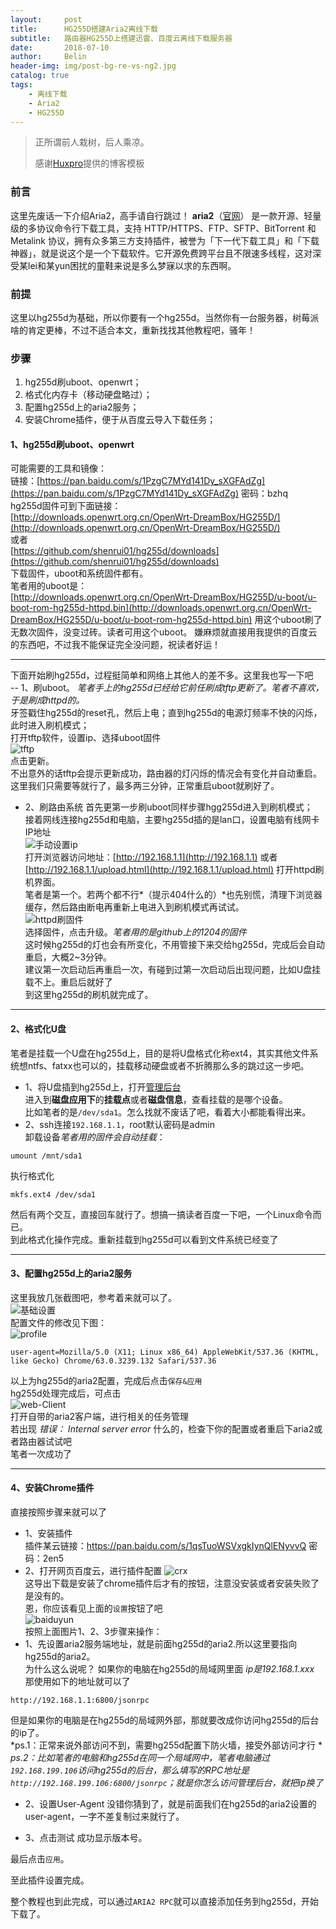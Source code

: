 ```yaml
---
layout:     post
title:      HG255D搭建Aria2离线下载
subtitle:   路由器HG255D上搭建迅雷、百度云离线下载服务器
date:       2018-07-10
author:     Belin
header-img: img/post-bg-re-vs-ng2.jpg
catalog: true
tags:
    - 离线下载
    - Aria2
    - HG255D
---
```


> 正所谓前人栽树，后人乘凉。
>
> 感谢[Huxpro](https://github.com/huxpro)提供的博客模板

### 前言
这里先废话一下介绍Aria2，高手请自行跳过！
**aria2**（[官网](https://aria2.github.io/)） 是一款开源、轻量级的多协议命令行下载工具，支持 HTTP/HTTPS、FTP、SFTP、BitTorrent 和 Metalink 协议，拥有众多第三方支持插件，被誉为「下一代下载工具」和「下载神器」，就是说这个是一个下载软件。它开源免费跨平台且不限速多线程，这对深受某lei和某yun困扰的童鞋来说是多么梦寐以求的东西啊。

### 前提
这里以hg255d为基础，所以你要有一个hg255d。当然你有一台服务器，树莓派啥的肯定更棒，不过不适合本文，重新找找其他教程吧，骚年！
### 步骤
1. hg255d刷uboot、openwrt；
2. 格式化内存卡（移动硬盘略过）；
3. 配置hg255d上的aria2服务；
4. 安装Chrome插件，便于从百度云导入下载任务；

#### 1、hg255d刷uboot、openwrt
可能需要的工具和镜像：  
链接：[https://pan.baidu.com/s/1PzgC7MYd141Dy_sXGFAdZg](https://pan.baidu.com/s/1PzgC7MYd141Dy_sXGFAdZg) 密码：bzhq  
hg255d固件可到下面链接：  
[http://downloads.openwrt.org.cn/OpenWrt-DreamBox/HG255D/](http://downloads.openwrt.org.cn/OpenWrt-DreamBox/HG255D/)  
或者  
[https://github.com/shenrui01/hg255d/downloads](https://github.com/shenrui01/hg255d/downloads)  
下载固件，uboot和系统固件都有。  
笔者用的uboot是：  
[http://downloads.openwrt.org.cn/OpenWrt-DreamBox/HG255D/u-boot/u-boot-rom-hg255d-httpd.bin](http://downloads.openwrt.org.cn/OpenWrt-DreamBox/HG255D/u-boot/u-boot-rom-hg255d-httpd.bin) 
用这个uboot刷了无数次固件，没变过砖。读者可用这个uboot。
嫌麻烦就直接用我提供的百度云的东西吧，不过我不能保证完全没问题，祝读者好运！

---
下面开始刷hg255d，过程挺简单和网络上其他人的差不多。这里我也写一下吧  
-- 1、刷uboot。
*笔者手上的hg255d已经给它前任刷成tftp更新了。笔者不喜欢，于是刷成httpd的。*  
牙签戳住hg255d的reset孔，然后上电；直到hg255d的电源灯频率不快的闪烁，此时进入刷机模式；  
打开tftp软件，设置ip、选择uboot固件  
![tftp](/md_image/tftp.jpg "tftp")  
点击更新。  
不出意外的话tftp会提示更新成功，路由器的灯闪烁的情况会有变化并自动重启。  
这里我们只需要等就行了，最多两三分钟，正常重启uboot就刷好了。  
- 2、刷路由系统
首先更第一步刷uboot同样步骤hgg255d进入到刷机模式；  
接着网线连接hg255d和电脑，主要hg255d插的是lan口，设置电脑有线网卡IP地址  
![手动设置ip](/md_image/设置ip地址.jpg)  
打开浏览器访问地址：[http://192.168.1.1](http://192.168.1.1) 或者 [http://192.168.1.1/upload.html](http://192.168.1.1/upload.html) 打开httpd刷机界面。  
笔者是第一个。若两个都不行*（提示404什么的）*也先别慌，清理下浏览器缓存，然后路由断电再重新上电进入到刷机模式再试试。  
![httpd刷固件](/md_image/recovery.jpg "httpd刷固件")  
选择固件，点击升级。*笔者用的是github上的1204的固件*  
这时候hg255d的灯也会有所变化，不用管接下来交给hg255d，完成后会自动重启，大概2~3分钟。  
建议第一次启动后再重启一次，有碰到过第一次启动后出现问题，比如U盘挂载不上。重启后就好了  
到这里hg255d的刷机就完成了。  

---
#### 2、格式化U盘
笔者是挂载一个U盘在hg255d上，目的是将U盘格式化称ext4，其实其他文件系统想ntfs、fatxx也可以的，挂载移动硬盘或者不折腾那么多的跳过这一步吧。  
- 1、将U盘插到hg255d上，打开[管理后台](http://192.168.1.1)  
进入到**磁盘应用下**的**挂载点**或者**磁盘信息**，查看挂载的是哪个设备。  
比如笔者的是`/dev/sda1`。怎么找就不废话了吧，看着大小都能看得出来。  
- 2、ssh连接`192.168.1.1`，root默认密码是admin  
卸载设备*笔者用的固件会自动挂载*：
```
umount /mnt/sda1
```
执行格式化
```
mkfs.ext4 /dev/sda1
```
然后有两个交互，直接回车就行了。想搞一搞读者百度一下吧，一个Linux命令而已。  
到此格式化操作完成。重新挂载到hg255d可以看到文件系统已经变了  

------------

#### 3、配置hg255d上的aria2服务
这里我放几张截图吧，参考着来就可以了。  
![基础设置](/md_image/aria2-base.jpg "基础设置")  
配置文件的修改见下图：  
![profile](/md_image/aria2-profile.jpg "profile")  
```
user-agent=Mozilla/5.0 (X11; Linux x86_64) AppleWebKit/537.36 (KHTML, like Gecko) Chrome/63.0.3239.132 Safari/537.36
```
以上为hg255d的aria2配置，完成后点击`保存&应用`  
hg255d处理完成后，可点击  
![web-Client](/md_image/aria2-web.jpg "web-Client")  
打开自带的aria2客户端，进行相关的任务管理  
若出现 *错误： Internal server error* 什么的，检查下你的配置或者重启下aria2或者路由器试试吧  
笔者一次成功了  

------------
#### 4、安装Chrome插件
直接按照步骤来就可以了  
- 1、安装插件  
插件某云链接：https://pan.baidu.com/s/1qsTuoWSVxgkIynQlENyvvQ 密码：2en5  
- 2、打开网页百度云，进行插件配置
![crx](/md_image/aria2-crx.jpg "crx")  
这导出下载是安装了chrome插件后才有的按钮，注意没安装或者安装失败了是没有的。  
恩，你应该看见上面的`设置`按钮了吧  
![baiduyun](/md_image/aria2-yun.jpg "baiduyun")  
按照上面图片1、2、3步骤来操作：  
- 1、先设置aria2服务端地址，就是前面hg255d的aria2.所以这里要指向hg255d的aria2。  
为什么这么说呢？
如果你的电脑在hg255d的局域网里面 *ip是192.168.1.xxx* 那使用如下的地址就可以了  
```
http://192.168.1.1:6800/jsonrpc
```
但是如果你的电脑是在hg255d的局域网外部，那就要改成你访问hg255d的后台的ip了。  
*ps.1：正常来说外部访问不到，需要hg255d配置下防火墙，接受外部访问才行 *  
*ps.2：比如笔者的电脑和hg255d在同一个局域网中，笔者电脑通过`192.168.199.106`访问hg255d的后台，那么填写的RPC地址是`http://192.168.199.106:6800/jsonrpc`；就是你怎么访问管理后台，就把ip换了*  

- 2、设置User-Agent
没错你猜到了，就是前面我们在hg255d的aria2设置的user-agent，一字不差复制过来就行了。

- 3、点击测试
成功显示版本号。  

最后点击`应用`。  

至此插件设置完成。  

整个教程也到此完成，可以通过`ARIA2 RPC`就可以直接添加任务到hg255d，开始下载了。  
